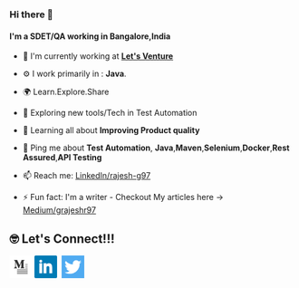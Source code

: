 ### Hi there 👋

#### I'm a SDET/QA working in Bangalore,India

- 🏢 I'm currently working at [**Let's Venture**](https://letsventure.com/)

- ⚙️ I work primarily in : **Java**.

- 🌍 Learn.Explore.Share

- 🥳 Exploring new tools/Tech in Test Automation

- 🌱 Learning all about **Improving Product quality**

- 💬 Ping me about **Test Automation**, **Java**,**Maven**,**Selenium**,**Docker**,**Rest Assured**,**API Testing**

- 📫 Reach me: [LinkedIn/rajesh-g97](https://www.linkedin.com/in/rajesh-g97/)

- ⚡️ Fun fact: I'm a writer - Checkout My articles here ->  [Medium/grajeshr97](https://medium.com/@grajeshr97)

## 🤓 Let's Connect!!! 

<p align="left" >
<a href="https://medium.com/@grajeshr97"><img height="40" src="https://github.com/shankarmadeshvaran/shankarmadeshvaran/blob/master/medium.png?raw=true"/></a>&nbsp;<a href="https://www.linkedin.com/in/rajesh-g97/"><img height="40" src="https://github.com/rufat/rufat/blob/master/linkedin.png?raw=true"/></a>&nbsp;&nbsp;<a href="https://twitter.com/rajesh_r97j"><img height="40" src="https://github.com/rufat/rufat/blob/master/twitter.png?raw=true"/></a>  
</p>
